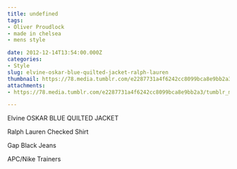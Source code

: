 ```yaml
---
title: undefined
tags:
- Oliver Proudlock
- made in chelsea
- mens style

date: 2012-12-14T13:54:00.000Z
categories:
- Style
slug: elvine-oskar-blue-quilted-jacket-ralph-lauren
thumbnail: https://78.media.tumblr.com/e2287731a4f6242cc8099bca8e9bb2a3/tumblr_mf0xbo63Ir1rhrm24o1_r1_540.jpg
attachments:
- https://78.media.tumblr.com/e2287731a4f6242cc8099bca8e9bb2a3/tumblr_mf0xbo63Ir1rhrm24o1_r1_1280.jpg

---
```


Elvine OSKAR BLUE QUILTED JACKET 

  Ralph Lauren Checked Shirt 

  Gap Black Jeans  

  APC/Nike Trainers
